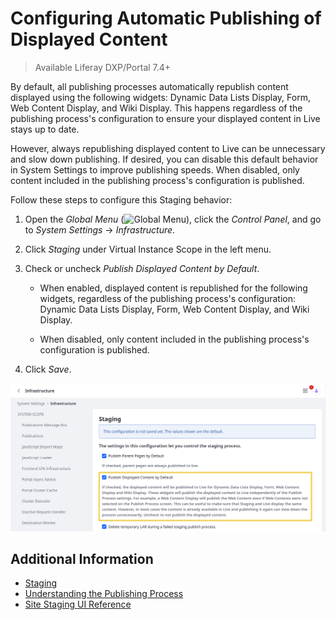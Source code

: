 # Configuring Automatic Publishing of Displayed Content

> Available Liferay DXP/Portal 7.4+

By default, all publishing processes automatically republish content displayed using the following widgets: Dynamic Data Lists Display, Form, Web Content Display, and Wiki Display. This happens regardless of the publishing process's configuration to ensure your displayed content in Live stays up to date.

However, always republishing displayed content to Live can be unnecessary and slow down publishing. If desired, you can disable this default behavior in System Settings to improve publishing speeds. When disabled, only content included in the publishing process's configuration is published.

Follow these steps to configure this Staging behavior:

1. Open the *Global Menu* (![Global Menu](../../../images/icon-applications-menu.png)), click the *Control Panel*, and go to *System Settings* &rarr; *Infrastructure*.

1. Click *Staging* under Virtual Instance Scope in the left menu.

1. Check or uncheck *Publish Displayed Content by Default*.

   * When enabled, displayed content is republished for the following widgets, regardless of the publishing process's configuration: Dynamic Data Lists Display, Form, Web Content Display, and Wiki Display.

   * When disabled, only content included in the publishing process's configuration is published.

1. Click *Save*.

![Check or uncheck Publish Displayed Content by Default.](./configuring-automatic-publishing-of-displayed-content/images/01.png)

## Additional Information

* [Staging](../staging.md)
* [Understanding the Publishing Process](./understanding-the-publishing-process.md)
* [Site Staging UI Reference](./site-staging-ui-reference.md)
